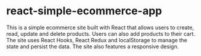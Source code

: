 # react-simple-ecommerce-app

This is a simple ecommerce site built with React that allows users to create, read, update and delete products. Users can also add products to their cart. The site uses React Hooks, React Redux and localStorage to manage the state and persist the data. The site also features a responsive design.
